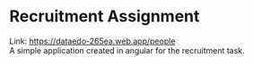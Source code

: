 # Recruitment Assignment
Link: https://dataedo-265ea.web.app/people <br>
A simple application created in angular for the recruitment task.
